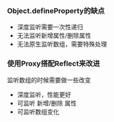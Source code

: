 ### Object.defineProperty的缺点

+ 深度监听需要一次性递归
+ 无法监听新增属性/删除属性
+ 无法原生监听数组，需要特殊处理



### 使用Proxy搭配Reflect来改进

监听数组的时候需要做一些改变

+ 深度监听，性能更好
+ 可监听 新增/删除 属性
+ 可监听数组变化